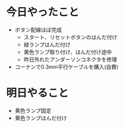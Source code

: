 # 今日やったこと
- ボタン配線ほぼ完成
   - スタート、リセットボタンのはんだ付け
   - 緑ランプはんだ付け
   - 黄色ランプ取り付け、はんだ付け途中
   - 昨日外れたアンダーソンコネクタを修理
- コーナンで0.3mm平行ケーブルを購入(自費)
# 明日やること
   - 黄色ランプ固定
   - 黄色ランプはんだ付け